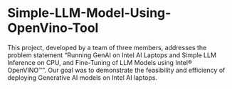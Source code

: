 # Simple-LLM-Model-Using-OpenVino-Tool
This project, developed by a team of three members, addresses the problem statement “Running GenAI on Intel AI Laptops and Simple LLM Inference on CPU, and Fine-Tuning of LLM Models using Intel® OpenVINO™”. Our goal was to demonstrate the feasibility and efficiency of deploying Generative AI models on Intel AI laptops.
